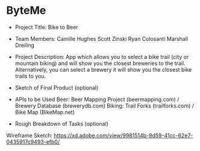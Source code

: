 # ByteMe

- Project Title:
    Bike to Beer

- Team Members:
    Camille Hughes
    Scott Zinski
    Ryan Colosanti
    Marshall Dreiling

- Project Description:
    App which allows you to select a bike trail (city or mountain biking) and will show you the closest breweries to the trail.
    Alternatively, you can select a brewery it will show you the closest bike trails to you.

- Sketch of Final Product (optional)

- APIs to be Used
    Beer: Beer Mapping Project (beermapping.com) / Brewery Database (brewerydb.com)
    Biking: Trail Forks (trailforks.com) / Bike Map (BikeMap.net)

- Rough Breakdown of Tasks (optional)

Wireframe Sketch: https://xd.adobe.com/view/9981514b-9d59-41cc-62e7-0435917c9493-efb0/
